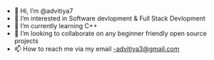 - 👋 Hi, I’m @advitiya7
- 👀 I’m interested in Software devlopment & Full Stack Devlopment
- 🌱 I’m currently learning C++
- 💞️ I’m looking to collaborate on any beginner friendly open source projects
- 📫 How to reach me via my email -advitiya3@gmail.com


<!---
advitiya7/advitiya7 is a ✨ special ✨ repository because its `README.md` (this file) appears on your GitHub profile.
You can click the Preview link to take a look at your changes.
--->
